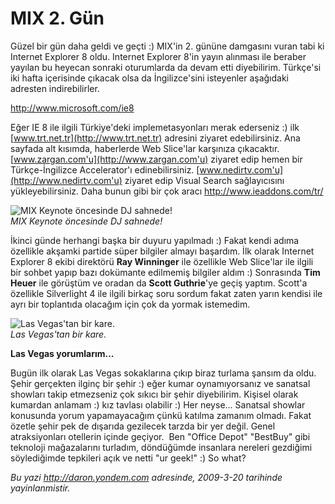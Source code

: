# MIX 2. Gün
Güzel bir gün daha geldi ve geçti :) MIX'in 2. gününe damgasını vuran
tabi ki Internet Explorer 8 oldu. Internet Explorer 8'in yayın alınması
ile beraber yayılan bu heyecan sonraki oturumlarda da devam etti
diyebilirim. Türkçe'si iki hafta içerisinde çıkacak olsa da
İngilizce'sini isteyenler aşağıdaki adresten indirebilirler.

<http://www.microsoft.com/ie8>

Eğer IE 8 ile ilgili Türkiye'deki implemetasyonları merak ederseniz :)
ilk [www.trt.net.tr](http://www.trt.net.tr) adresini ziyaret
edebilirsiniz. Ana sayfada alt kısımda, haberlerde Web Slice'lar
karşınıza çıkacaktır. [www.zargan.com'u](http://www.zargan.com'u)
ziyaret edip hemen bir Türkçe-İngilizce Accelerator'ı edinebilirsiniz.
[www.nedirtv.com'u](http://www.nedirtv.com'u) ziyaret edip Visual Search
sağlayıcısını yükleyebilirsiniz. Daha bunun gibi bir çok aracı
<http://www.ieaddons.com/tr/>

![MIX Keynote öncesinde DJ
sahnede!](media/MIX_2_Gun/19032009_1.jpg)\
*MIX Keynote öncesinde DJ sahnede!*

İkinci günde herhangi başka bir duyuru yapılmadı :) Fakat kendi adıma
özellikle akşamki partide süper bilgiler almayı başardım. İlk olarak
Internet Explorer 8 ekibi direktörü **Ray Winninger** ile özellikle Web
Slice'lar ile ilgili bir sohbet yapıp bazı dokümante edilmemiş bilgiler
aldım :) Sonrasında **Tim Heuer** ile görüştüm ve oradan da **Scott
Guthrie**'ye geçiş yaptım. Scott'a özellikle Silverlight 4 ile ilgili
birkaç soru sordum fakat zaten yarın kendisi ile ayrı bir toplantıda
olacağım için çok da yormak istemedim.

![Las Vegas'tan bir
kare.](media/MIX_2_Gun/19032009_2.jpg)\
*Las Vegas'tan bir kare.*

**Las Vegas yorumlarım...**

Bugün ilk olarak Las Vegas sokaklarına çıkıp biraz turlama şansım da
oldu. Şehir gerçekten ilginç bir şehir :) eğer kumar oynamıyorsanız ve
sanatsal showları takip etmezseniz çok sıkıcı bir şehir diyebilirim.
Kişisel olarak kumardan anlamam :) kız tavlası olabilir :) Her neyse...
Sanatsal showlar konusunda yorum yapamayacağım çünkü katılma zamanım
olmadı. Fakat özetle şehir pek de dışarıda gezilecek tarzda bir yer
değil. Genel atraksiyonları otellerin içinde geçiyor.  Ben "Office
Depot" "BestBuy" gibi teknoloji mağazalarını turladım, döndüğümde
insanlara nereleri gezdiğimi söylediğimde tepkileri açık ve netti "ur
geek!" :) So what?



*Bu yazi http://daron.yondem.com adresinde, 2009-3-20 tarihinde yayinlanmistir.*
